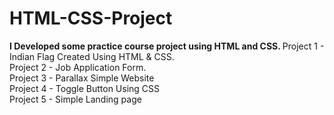 # HTML-CSS-Project
<b> 
I Developed some practice course project using HTML and CSS.
</b>
Project 1 - Indian Flag Created Using HTML & CSS.
<br>
Project 2 - Job Application Form.
<br>
Project 3 - Parallax Simple Website
<br>
Project 4 - Toggle Button Using CSS
<br>
Project 5 - Simple Landing page 

